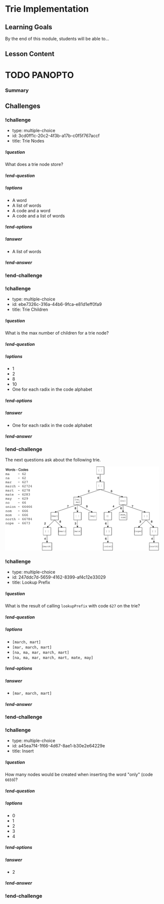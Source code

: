 # Trie Implementation

## Learning Goals

By the end of this module, students will be able to...

## Lesson Content

# TODO PANOPTO

### Summary

## Challenges

<!-- >>>>>>>>>>>>>>>>>>>>>> BEGIN CHALLENGE >>>>>>>>>>>>>>>>>>>>>> -->
<!-- Replace everything in square brackets [] and remove brackets  -->

### !challenge

* type: multiple-choice
* id: 3cd0ff1c-20c2-4f3b-a17b-c0f5f767accf
* title: Trie Nodes

##### !question

What does a trie node store?

##### !end-question

##### !options

* A word
* A list of words
* A code and a word
* A code and a list of words

##### !end-options

##### !answer

* A list of words

##### !end-answer

### !end-challenge

<!-- ======================= END CHALLENGE ======================= -->
<!-- >>>>>>>>>>>>>>>>>>>>>> BEGIN CHALLENGE >>>>>>>>>>>>>>>>>>>>>> -->
<!-- Replace everything in square brackets [] and remove brackets  -->

### !challenge

* type: multiple-choice
* id: ebe7326c-316a-44b6-9fca-e81d1eff0fa9
* title: Trie Children

##### !question

What is the max number of children for a trie node?

##### !end-question

##### !options

* 1
* 2
* 8
* 10
* One for each radix in the code alphabet

##### !end-options

##### !answer

* One for each radix in the code alphabet

##### !end-answer

### !end-challenge

<!-- ======================= END CHALLENGE ======================= -->

The next questions ask about the following trie.

![](images/trie-lookup-question.png)

<!-- >>>>>>>>>>>>>>>>>>>>>> BEGIN CHALLENGE >>>>>>>>>>>>>>>>>>>>>> -->
<!-- Replace everything in square brackets [] and remove brackets  -->

### !challenge

* type: multiple-choice
* id: 247ddc7d-5659-4162-8399-af4c12e33029
* title: Lookup Prefix

##### !question

What is the result of calling `lookupPrefix` with code `627` on the trie?

##### !end-question

##### !options

* `[march, mart]`
* `[mar, march, mart]`
* `[na, ma, mar, march, mart]`
* `[na, ma, mar, march, mart, mate, may]`

##### !end-options

##### !answer

* `[mar, march, mart]`

##### !end-answer

<!-- other optional sections -->
<!-- !hint - !end-hint (markdown, users can see after a failed attempt) -->
<!-- !rubric - !end-rubric (markdown, instructors can see while scoring a checkpoint) -->
<!-- !explanation - !end-explanation (markdown, students can see after answering correctly) -->

### !end-challenge

<!-- ======================= END CHALLENGE ======================= -->
<!-- >>>>>>>>>>>>>>>>>>>>>> BEGIN CHALLENGE >>>>>>>>>>>>>>>>>>>>>> -->
<!-- Replace everything in square brackets [] and remove brackets  -->

### !challenge

* type: multiple-choice
* id: a45ea7f4-1f66-4d67-8ae1-b30e2e64229e
* title: Insert

##### !question

How many nodes would be created when inserting the word "only" (code `6659`)?

##### !end-question

##### !options

* 0
* 1
* 2
* 3
* 4

##### !end-options

##### !answer

* 2

##### !end-answer

### !end-challenge

<!-- ======================= END CHALLENGE ======================= -->
